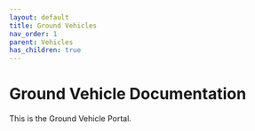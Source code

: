 ```yaml
---
layout: default
title: Ground Vehicles
nav_order: 1
parent: Vehicles
has_children: true
---
```


# Ground Vehicle Documentation

This is the Ground Vehicle Portal.
